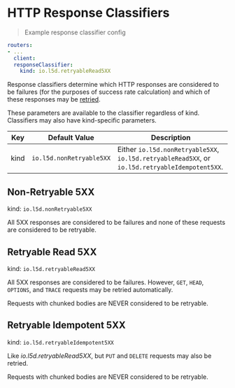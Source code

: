 # HTTP Response Classifiers
> Example response classifier config

```yaml
routers:
- ...
  client:
  responseClassifier:
    kind: io.l5d.retryableRead5XX
```

Response classifiers determine which HTTP responses are considered to
be failures (for the purposes of success rate calculation) and which
of these responses may be [retried](#retries).

<aside class="notice">
These parameters are available to the classifier regardless of kind. Classifiers may also have kind-specific parameters.
</aside>

Key | Default Value | Description
--- | ------------- | -----------
kind | `io.l5d.nonRetryable5XX` | Either `io.l5d.nonRetryable5XX`, `io.l5d.retryableRead5XX`, or `io.l5d.retryableIdempotent5XX`.


## Non-Retryable 5XX

kind: `io.l5d.nonRetryable5XX`

All 5XX responses are considered to be failures and none of these
requests are considered to be retryable.

## Retryable Read 5XX

kind: `io.l5d.retryableRead5XX`

All 5XX responses are considered to be failures. However, `GET`,
`HEAD`, `OPTIONS`, and `TRACE` requests may be retried automatically.

<aside class="warning">
Requests with chunked bodies are NEVER considered to be retryable.
</aside>

## Retryable Idempotent 5XX

kind: `io.l5d.retryableIdempotent5XX`

Like _io.l5d.retryableRead5XX_, but `PUT` and `DELETE` requests may
also be retried.

<aside class="warning">
Requests with chunked bodies are NEVER considered to be retryable.
</aside>